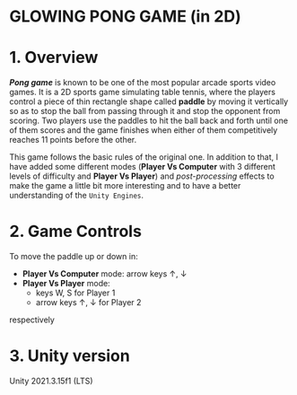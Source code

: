 # **GLOWING PONG GAME (in 2D)**

# 1. Overview
***Pong game*** is known to be one of the most popular arcade sports video games. It is a 2D sports game simulating table tennis, where the players control a piece of thin rectangle shape called **paddle** by moving it vertically so as to stop the ball from passing through it and stop the opponent from scoring. Two players use the paddles to hit the ball back and forth until one of them scores and the game finishes when either of them competitively reaches 11 points before the other. 

This game follows the basic rules of the original one. In addition to that, I have added some different modes (**Player Vs Computer** with 3 different levels of difficulty and **Player Vs Player**) and *post-processing* effects to make the game a little bit more interesting and to have a better understanding of the `Unity Engines`. 

# 2. Game Controls
To move the paddle up or down in:

- **Player Vs Computer** mode: arrow keys &uarr;, &darr;
- **Player Vs Player** mode: 
    - keys W, S for Player 1
    - arrow keys &uarr;, &darr; for Player 2

respectively

# 3. Unity version
Unity 2021.3.15f1 (LTS)
